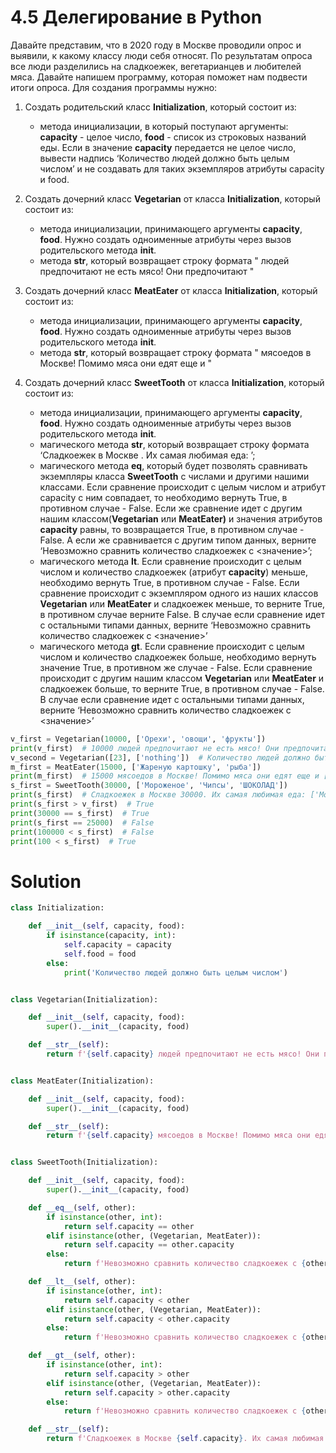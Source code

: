 # 4.5 Делегирование в Python

Давайте представим, что в 2020 году в Москве проводили опрос и выявили, к какому классу люди себя относят. По результатам опроса все люди разделились на сладкоежек, вегетарианцев и любителей мяса. Давайте напишем программу, которая поможет нам подвести итоги опроса. Для создания программы нужно:

1. Создать родительский класс **Initialization**, который состоит из:

   * метода инициализации, в который поступают аргументы: **capacity** - целое число, **food** - список из строковых названий еды. Если в значение **capacity**  передается не целое число, вывести надпись ‘Количество людей должно быть целым числом’ и не создавать для таких экземпляров атрибуты capacity и food.
2. Создать дочерний класс **Vegetarian** от класса **Initialization**, который состоит из: 

   * метода инициализации, принимающего аргументы **capacity**, **food**. Нужно создать одноименные атрибуты через вызов родительского метода **__init__**.
   * метода **__str__**, который возвращает строку формата "<capacity> людей предпочитают не есть мясо! Они предпочитают <food>"
3. Создать дочерний класс **MeatEater** от класса **Initialization**, который состоит из: 

   * метода инициализации, принимающего аргументы **capacity**, **food**. Нужно создать одноименные атрибуты через вызов родительского метода **__init__**.
   * метода **__str__**, который возвращает строку формата "<capacity> мясоедов в Москве! Помимо мяса они едят еще и <food>"
4. Создать дочерний класс **SweetTooth** от класса **Initialization**, который состоит из: 

   * метода инициализации, принимающего аргументы **capacity**, **food**. Нужно создать одноименные атрибуты через вызов родительского метода **__init__**.
   * магического метода **__str__**, который возвращает строку формата ‘Сладкоежек в Москве <capacity>. Их самая любимая еда: <food>’; 
   * магического  метода **__eq__**, который будет позволять сравнивать экземпляры класса **SweetTooth**  с числами и другими нашими классами. Если сравнение происходит с целым числом и атрибут capacity с ним совпадает, то необходимо вернуть True, в противном случае - False. Если же сравнение идет с другим нашим классом(**Vegetarian** или **MeatEater)** и значения атрибутов **capacity** равны, то возвращается True, в противном случае - False. А если же сравнивается с другим типом данных, верните ‘Невозможно сравнить количество сладкоежек с <значение>’;
   * магического  метода ____lt____. Если сравнение происходит с целым числом и количество сладкоежек (атрибут **capacity**) меньше, необходимо вернуть True, в противном случае - False. Если сравнение происходит с экземпляром одного из наших классов **Vegetarian** или **MeatEater** и сладкоежек меньше, то верните True, в противном случае верните False. В случае если сравнение идет с остальными типами данных, верните ‘Невозможно сравнить количество сладкоежек с <значение>’
   * магического  метода **__gt__**. Если сравнение происходит с целым числом и количество сладкоежек больше, необходимо вернуть значение True, в противном же случае - False. Если сравнение происходит с другим нашим классом **Vegetarian** или **MeatEater** и сладкоежек больше, то верните True, в противном случае - False. В случае если сравнение идет с остальными типами данных, верните ‘Невозможно сравнить количество сладкоежек с <значение>’
```python
v_first = Vegetarian(10000, ['Орехи', 'овощи', 'фрукты'])
print(v_first)  # 10000 людей предпочитают не есть мясо! Они предпочитают ['Орехи', 'овощи', 'фрукты']
v_second = Vegetarian([23], ['nothing'])  # Количество людей должно быть целым числом
m_first = MeatEater(15000, ['Жареную картошку', 'рыба'])
print(m_first)  # 15000 мясоедов в Москве! Помимо мяса они едят еще и ['Жареную картошку', 'рыба']
s_first = SweetTooth(30000, ['Мороженое', 'Чипсы', 'ШОКОЛАД'])
print(s_first)  # Сладкоежек в Москве 30000. Их самая любимая еда: ['Мороженое', 'Чипсы', 'ШОКОЛАД']
print(s_first > v_first)  # True
print(30000 == s_first)  # True
print(s_first == 25000)  # False
print(100000 < s_first)  # False
print(100 < s_first)  # True
```   

# Solution
```python
class Initialization:

    def __init__(self, capacity, food):
        if isinstance(capacity, int):
            self.capacity = capacity
            self.food = food
        else:
            print('Количество людей должно быть целым числом')


class Vegetarian(Initialization):

    def __init__(self, capacity, food):
        super().__init__(capacity, food)

    def __str__(self):
        return f'{self.capacity} людей предпочитают не есть мясо! Они предпочитают {self.food}'


class MeatEater(Initialization):

    def __init__(self, capacity, food):
        super().__init__(capacity, food)

    def __str__(self):
        return f'{self.capacity} мясоедов в Москве! Помимо мяса они едят еще и {self.food}'


class SweetTooth(Initialization):

    def __init__(self, capacity, food):
        super().__init__(capacity, food)

    def __eq__(self, other):
        if isinstance(other, int):
            return self.capacity == other
        elif isinstance(other, (Vegetarian, MeatEater)):
            return self.capacity == other.capacity
        else:
            return f'Невозможно сравнить количество сладкоежек с {other}'

    def __lt__(self, other):
        if isinstance(other, int):
            return self.capacity < other
        elif isinstance(other, (Vegetarian, MeatEater)):
            return self.capacity < other.capacity
        else:
            return f'Невозможно сравнить количество сладкоежек с {other}'

    def __gt__(self, other):
        if isinstance(other, int):
            return self.capacity > other
        elif isinstance(other, (Vegetarian, MeatEater)):
            return self.capacity > other.capacity
        else:
            return f'Невозможно сравнить количество сладкоежек с {other}'

    def __str__(self):
        return f'Сладкоежек в Москве {self.capacity}. Их самая любимая еда: {self.food}'
```